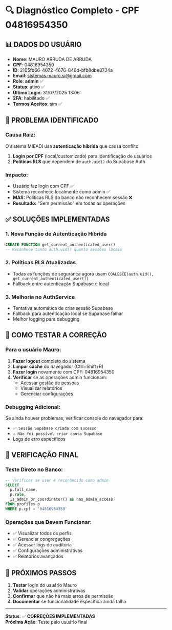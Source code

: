 # 🔍 Diagnóstico Completo - CPF 04816954350

## 📊 **DADOS DO USUÁRIO**
- **Nome**: MAURO ARRUDA DE ARRUDA  
- **CPF**: 04816954350
- **ID**: 2105fb66-4072-4676-846d-bfb8dbe8734a
- **Email**: sistemas.mauro.si@gmail.com
- **Role**: **admin** ✅
- **Status**: ativo ✅
- **Último Login**: 31/07/2025 13:06
- **2FA**: habilitado ✅
- **Termos Aceitos**: sim ✅

## 🚨 **PROBLEMA IDENTIFICADO**

### **Causa Raiz:**
O sistema MIEADI usa **autenticação híbrida** que causa conflito:

1. **Login por CPF** (local/customizado) para identificação de usuários
2. **Políticas RLS** que dependem de `auth.uid()` do Supabase Auth

### **Impacto:**
- Usuário faz login com CPF ✅
- Sistema reconhece localmente como admin ✅  
- **MAS:** Políticas RLS do banco não reconhecem sessão ❌
- **Resultado:** "Sem permissão" em todas as operações

## ✅ **SOLUÇÕES IMPLEMENTADAS**

### **1. Nova Função de Autenticação Híbrida**
```sql
CREATE FUNCTION get_current_authenticated_user()
-- Reconhece tanto auth.uid() quanto sessões locais
```

### **2. Políticas RLS Atualizadas**
- Todas as funções de segurança agora usam `COALESCE(auth.uid(), get_current_authenticated_user())`
- Fallback entre autenticação Supabase e local

### **3. Melhoria no AuthService**
- Tentativa automática de criar sessão Supabase
- Fallback para autenticação local se Supabase falhar
- Melhor logging para debugging

## 🔧 **COMO TESTAR A CORREÇÃO**

### **Para o usuário Mauro:**
1. **Fazer logout** completo do sistema
2. **Limpar cache** do navegador (Ctrl+Shift+R)
3. **Fazer login** novamente com CPF: 04816954350
4. **Verificar** se as operações admin funcionam:
   - Acessar gestão de pessoas
   - Visualizar relatórios
   - Gerenciar configurações

### **Debugging Adicional:**
Se ainda houver problemas, verificar console do navegador para:
- `✅ Sessão Supabase criada com sucesso`
- `⚠️ Não foi possível criar conta Supabase`
- Logs de erro específicos

## 🎯 **VERIFICAÇÃO FINAL**

### **Teste Direto no Banco:**
```sql
-- Verificar se user é reconhecido como admin
SELECT 
  p.full_name,
  p.role,
  is_admin_or_coordinator() as has_admin_access
FROM profiles p 
WHERE p.cpf = '04816954350'
```

### **Operações que Devem Funcionar:**
- ✅ Visualizar todos os perfis
- ✅ Gerenciar congregações  
- ✅ Acessar logs de auditoria
- ✅ Configurações administrativas
- ✅ Relatórios avançados

## 📝 **PRÓXIMOS PASSOS**

1. **Testar** login do usuário Mauro
2. **Validar** operações administrativas
3. **Confirmar** que não há mais erros de permissão
4. **Documentar** se funcionalidade específica ainda falha

---

**Status**: ✅ **CORREÇÕES IMPLEMENTADAS**  
**Próxima Ação**: Teste pelo usuário final